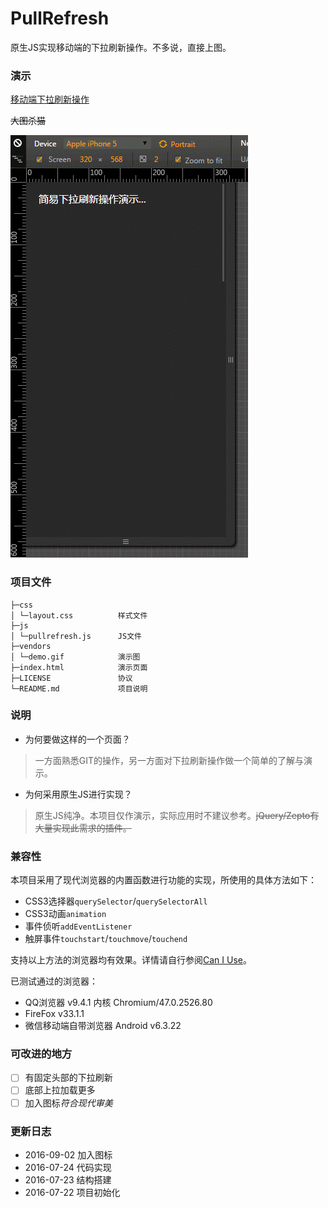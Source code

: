 # PullRefresh

原生JS实现移动端的下拉刷新操作。不多说，直接上图。

### 演示

[移动端下拉刷新操作](http://xovel.cn/garden/demo/pull-refresh.html)

~~大图杀猫~~

![动图演示](https://raw.githubusercontent.com/xovel/PullRefresh/master/vendors/demo.gif)

### 项目文件

```text
├─css
│ └─layout.css          样式文件
├─js
│ └─pullrefresh.js      JS文件
├─vendors
│ └─demo.gif            演示图
├─index.html            演示页面
├─LICENSE               协议
└─README.md             项目说明
```

### 说明

- 为何要做这样的一个页面？
> 一方面熟悉GIT的操作，另一方面对下拉刷新操作做一个简单的了解与演示。

- 为何采用原生JS进行实现？
> 原生JS纯净。本项目仅作演示，实际应用时不建议参考。~~jQuery/Zepto有大量实现此需求的插件。~~

### 兼容性

本项目采用了现代浏览器的内置函数进行功能的实现，所使用的具体方法如下：

- CSS3选择器`querySelector`/`querySelectorAll`
- CSS3动画`animation`
- 事件侦听`addEventListener`
- 触屏事件`touchstart`/`touchmove`/`touchend`

支持以上方法的浏览器均有效果。详情请自行参阅[Can I Use](http://caniuse.com/)。

已测试通过的浏览器：

- QQ浏览器 v9.4.1 内核 Chromium/47.0.2526.80
- FireFox v33.1.1
- 微信移动端自带浏览器 Android v6.3.22

### 可改进的地方

- [ ] 有固定头部的下拉刷新
- [ ] 底部上拉加载更多
- [ ] 加入图标*符合现代审美*

### 更新日志

- 2016-09-02 加入图标
- 2016-07-24 代码实现
- 2016-07-23 结构搭建
- 2016-07-22 项目初始化

